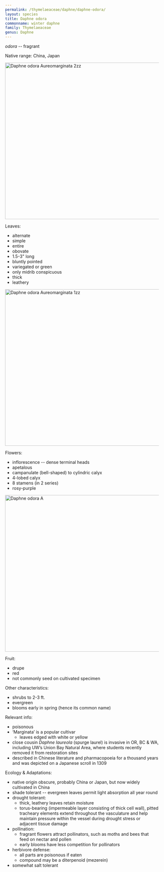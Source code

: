 ```yaml
---
permalink: /thymelaeaceae/daphne/daphne-odora/
layout: species
title: Daphne odora
commonname: winter daphne
family: Thymelaeaceae
genus: Daphne
---
```


*odora* -- fragrant

Native range: China, Japan

<a title="Photo by David J. Stang / CC BY-SA (https://creativecommons.org/licenses/by-sa/4.0)" href="https://commons.wikimedia.org/wiki/File:Daphne_odora_Aureomarginata_2zz.jpg"><img width="512" alt="Daphne odora Aureomarginata 2zz" src="https://upload.wikimedia.org/wikipedia/commons/thumb/8/81/Daphne_odora_Aureomarginata_2zz.jpg/512px-Daphne_odora_Aureomarginata_2zz.jpg"></a>

Leaves:
  - alternate
  - simple
  - entire
  - obovate
  - 1.5-3" long
  - bluntly pointed
  - variegated or green
  - only midrib conspicuous
  - thick
  - leathery

<a title="Photo by David J. Stang / CC BY-SA (https://creativecommons.org/licenses/by-sa/4.0)" href="https://commons.wikimedia.org/wiki/File:Daphne_odora_Aureomarginata_1zz.jpg"><img width="512" alt="Daphne odora Aureomarginata 1zz" src="https://upload.wikimedia.org/wikipedia/commons/thumb/6/67/Daphne_odora_Aureomarginata_1zz.jpg/512px-Daphne_odora_Aureomarginata_1zz.jpg"></a>

Flowers:
  - inflorescence -- dense terminal heads
  - apetalous
  - campanulate (bell-shaped) to cylindric calyx
  - 4-lobed calyx
  - 8 stamens (in 2 series)
  - rosy-purple

<a title="Wouter Hagens / CC BY-SA (https://creativecommons.org/licenses/by-sa/3.0)" href="https://commons.wikimedia.org/wiki/File:Daphne_odora_A.jpg"><img width="512" alt="Daphne odora A" src="https://upload.wikimedia.org/wikipedia/commons/thumb/9/94/Daphne_odora_A.jpg/512px-Daphne_odora_A.jpg"></a>

Fruit:
  - drupe
  - red
  - not commonly seed on cultivated specimen

Other characteristics:
  - shrubs to 2-3 ft.
  - evergreen
  - blooms early in spring (hence its common name)

Relevant info:
  - poisonous
  - ‘Marginata’ is a popular cultivar
    - leaves edged with white or yellow
  - close cousin *Daphne laureola* (spurge laurel) is invasive in OR, BC & WA, including UW’s Union Bay Natural Area, where students recently removed it from restoration sites
  - described in Chinese literature and pharmacopoeia for a thousand years and was depicted on a Japanese scroll in 1309

Ecology & Adaptations:
  - native origin obscure, probably China or Japan, but now widely cultivated in China
  - shade tolerant -- evergreen leaves permit light absorption all year round
  - drought tolerant:
    - thick, leathery leaves retain moisture
    - torus-bearing (impermeable layer consisting of thick cell wall), pitted tracheary elements extend throughout the vasculature and help maintain pressure within the vessel during drought stress or adjacent tissue damage
  - pollination:
    - fragrant flowers attract pollinators, such as moths and bees that feed on nectar and pollen
    - early blooms have less competition for pollinators
  - herbivore defense:
    - all parts are poisonous if eaten
    - compound may be a diterpenoid (mezerein)
  - somewhat salt tolerant
